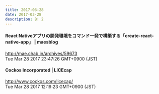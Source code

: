 ```yaml
---
title: 2017-03-28
date: 2017-03-28
description: B! 2
---
```


#### React Nativeアプリの開発環境をコマンド一発で構築する「create-react-native-app」 | maesblog
http://mae.chab.in/archives/59673<br>
Tue Mar 28 2017 23:47:26 GMT+0900 (JST)<br>


#### Cockos Incorporated | LICEcap
http://www.cockos.com/licecap/<br>
Tue Mar 28 2017 12:19:23 GMT+0900 (JST)<br>



